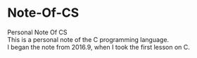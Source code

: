 # Note-Of-CS  
Personal Note Of CS  
This is a personal note of the C programming language.  
I began the note from 2016.9, when I took the first lesson on C.  
